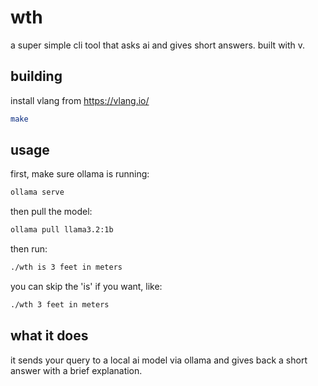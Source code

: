 # wth

a super simple cli tool that asks ai and gives short answers. built with v.

## building

install vlang from https://vlang.io/

```bash
make
```

## usage

first, make sure ollama is running:

```bash
ollama serve
```

then pull the model:

```bash
ollama pull llama3.2:1b
```

then run:

```bash
./wth is 3 feet in meters
```

you can skip the 'is' if you want, like:

```bash
./wth 3 feet in meters
```

## what it does

it sends your query to a local ai model via ollama and gives back a short answer with a brief explanation.
